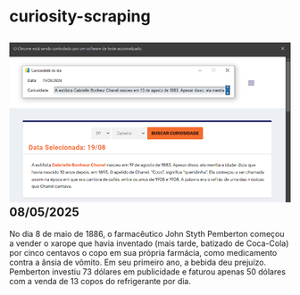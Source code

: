 # curiosity-scraping
![Budget](./execucao.png)
08/05/2025
-
No dia 8 de maio de 1886, o farmacêutico John Styth Pemberton começou a vender o xarope que havia inventado (mais tarde, batizado de Coca-Cola) por cinco centavos o copo em sua própria farmácia, como medicamento contra a ânsia de vômito. Em seu primeiro ano, a bebida deu prejuízo. Pemberton investiu 73 dólares em publicidade e faturou apenas 50 dólares com a venda de 13 copos do refrigerante por dia.
